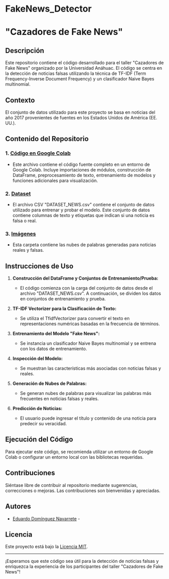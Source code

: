# FakeNews_Detector

# "Cazadores de Fake News"

## Descripción

Este repositorio contiene el código desarrollado para el taller "Cazadores de Fake News" organizado por la Universidad Anáhuac. El código se centra en la detección de noticias falsas utilizando la técnica de TF-IDF (Term Frequency-Inverse Document Frequency) y un clasificador Naive Bayes multinomial.

## Contexto

El conjunto de datos utilizado para este proyecto se basa en noticias del año 2017 provenientes de fuentes en los Estados Unidos de América (EE. UU.).

## Contenido del Repositorio

### 1. [Código en Google Colab](/codigo_fake_news_detection.ipynb)

- Este archivo contiene el código fuente completo en un entorno de Google Colab. Incluye importaciones de módulos, construcción de DataFrame, preprocesamiento de texto, entrenamiento de modelos y funciones adicionales para visualización.

### 2. [Dataset](/DATASET_NEWS.csv)

- El archivo CSV "DATASET_NEWS.csv" contiene el conjunto de datos utilizado para entrenar y probar el modelo. Este conjunto de datos contiene columnas de texto y etiquetas que indican si una noticia es falsa o real.

### 3. [Imágenes](/imagenes/)

- Esta carpeta contiene las nubes de palabras generadas para noticias reales y falsas.

## Instrucciones de Uso

1. **Construcción del DataFrame y Conjuntos de Entrenamiento/Prueba:**
   - El código comienza con la carga del conjunto de datos desde el archivo "DATASET_NEWS.csv". A continuación, se dividen los datos en conjuntos de entrenamiento y prueba.

2. **TF-IDF Vectorizer para la Clasificación de Texto:**
   - Se utiliza el TfidfVectorizer para convertir el texto en representaciones numéricas basadas en la frecuencia de términos.

3. **Entrenamiento del Modelo "Fake News":**
   - Se instancia un clasificador Naive Bayes multinomial y se entrena con los datos de entrenamiento.

4. **Inspección del Modelo:**
   - Se muestran las características más asociadas con noticias falsas y reales.

5. **Generación de Nubes de Palabras:**
   - Se generan nubes de palabras para visualizar las palabras más frecuentes en noticias falsas y reales.

6. **Predicción de Noticias:**
   - El usuario puede ingresar el título y contenido de una noticia para predecir su veracidad.

## Ejecución del Código

Para ejecutar este código, se recomienda utilizar un entorno de Google Colab o configurar un entorno local con las bibliotecas requeridas.

## Contribuciones

Siéntase libre de contribuir al repositorio mediante sugerencias, correcciones o mejoras. Las contribuciones son bienvenidas y apreciadas.

## Autores

- [Eduardo Domínguez Navarrete]([https://github.com/username](https://github.com/EduDN)) - 

## Licencia

Este proyecto está bajo la [Licencia MIT](/LICENSE).

---

¡Esperamos que este código sea útil para la detección de noticias falsas y enriquezca la experiencia de los participantes del taller "Cazadores de Fake News"!
